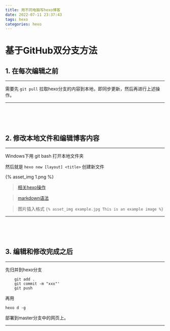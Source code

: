 ```yaml
---
title: 用不同电脑写hexo博客
date: 2022-07-11 23:37:43
tags: hexo
categories: hexo
---
```

# 基于GitHub双分支方法

## 1. 在每次编辑之前

---

需要先 `git pull` 拉取hexo分支的内容到本地，即同步更新，然后再进行上述操作。

---

<br><br><br>

## 2. 修改本地文件和编辑博客内容

---

Windows下用 git bash 打开本地文件夹

然后就是 `hexo new [layout] <title>` 创建新文件

{% asset_img 1.png %}

> [相关hexo操作](https://zhuanlan.zhihu.com/p/156915260)

> [markdown语法](https://markdown.com.cn/basic-syntax/)

> 图片插入格式 `{% asset_img example.jpg This is an example image %}`

---

<br><br><br>

## 3. 编辑和修改完成之后

---

先归并到hexo分支

```
    git add .
    git commit -m "xxx"'
    git push
```

再用

 `hexo d -g`

 部署到master分支中的网页上。

---
